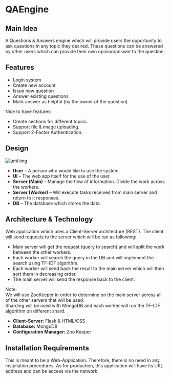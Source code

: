 # QAEngine


## Main Idea
A Questions & Answers engine which will provide users the opportunity to
ask questions in any topic they desired.
These questions can be answered by other users which can provide their own opinion/answer to the question.


## Features
- Login system
- Create new account
- Issue new question
- Answer existing questions
- Mark answer as helpful (by the owner of the question)

Nice to have features:
- Create sections for different topics.
- Support file & image uploading.
- Support 2-Factor Authentication.


## Design
![uml img](https://user-images.githubusercontent.com/85113161/191566814-4dc23b4a-c4e9-4820-b813-ed07948c12cd.png)

- **User** – A person who would like to use the system.
- **UI** – The web app itself for the use of the user.
- **Server (Main)** – Manage the flow of information. Divide the work across the workers.
- **Server (Worker)** – Will execute tasks received from main server and return to it responses.
- **DB** – The database which stores the data.


## Architecture & Technology
Web application which uses a Client-Server architecture (REST).
The client will send requests to the server which will be ran as following:  
- Main server will get the request (query to search) and will split the work between the other workers.
- Each worker will search the query in the DB and will implement the search using TF-IDF algorithm.
- Each worker will send back the result to the main server which will then sort them in decreasing order.
- The main server will send the response back to the client.

Note:  
We will use ZooKeeper in order to determine on the main server across all of the other servers that will be used.  
Sharding will be used with MongoDB and each worker will run the TF-IDF algorithm on different shard.

- **Client-Server:** Flask & HTML/CSS
- **Database:** MongoDB
- **Configuration Manager:** Zoo Keeper


## Installation Requirements
This is meant to be a Web-Application.
Therefore, there is no need in any installation procedures.
As for production, this application will have its URL address and can be access via the network.

